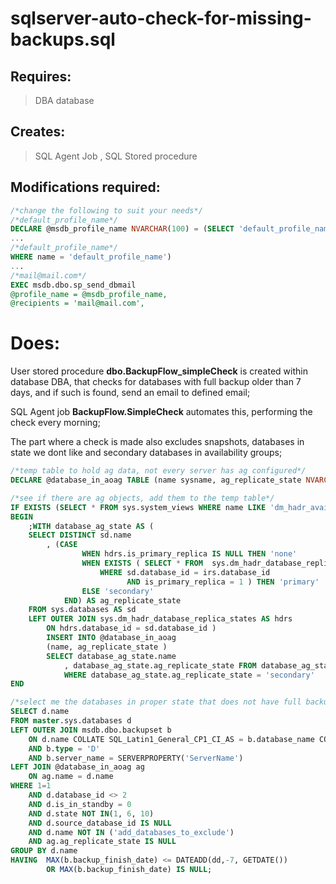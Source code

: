# sqlserver-auto-check-for-missing-backups.sql

## Requires: 
>DBA database

## Creates:

> SQL Agent Job , SQL Stored procedure

## Modifications required:

```sql
/*change the following to suit your needs*/
/*default_profile_name*/
DECLARE @msdb_profile_name NVARCHAR(100) = (SELECT 'default_profile_name')
...
/*default_profile_name*/
WHERE name = 'default_profile_name')
...
/*mail@mail.com*/
EXEC msdb.dbo.sp_send_dbmail  
@profile_name = @msdb_profile_name, 
@recipients = 'mail@mail.com',
```

# Does:

User stored procedure **dbo.BackupFlow_simpleCheck** is created within database DBA, that checks for databases with full backup older than 7 days, and if such is found, send an email to defined email;

SQL Agent job **BackupFlow.SimpleCheck** automates this, performing the check every morning;

The part where a check is made also excludes snapshots, databases in state we dont like and secondary databases in availability groups;

```sql 
/*temp table to hold ag data, not every server has ag configured*/
DECLARE @database_in_aoag TABLE (name sysname, ag_replicate_state NVARCHAR(10))

/*see if there are ag objects, add them to the temp table*/
IF EXISTS (SELECT * FROM sys.system_views WHERE name LIKE 'dm_hadr_availability_group_states')
BEGIN
    ;WITH database_ag_state AS (
    SELECT DISTINCT sd.name
        , (CASE
                WHEN hdrs.is_primary_replica IS NULL THEN 'none'
                WHEN EXISTS ( SELECT * FROM  sys.dm_hadr_database_replica_states AS irs
                    WHERE sd.database_id = irs.database_id
                          AND is_primary_replica = 1 ) THEN 'primary'
                ELSE 'secondary'
            END) AS ag_replicate_state
    FROM sys.databases AS sd
    LEFT OUTER JOIN sys.dm_hadr_database_replica_states AS hdrs
        ON hdrs.database_id = sd.database_id )
        INSERT INTO @database_in_aoag
        (name, ag_replicate_state )
        SELECT database_ag_state.name
            , database_ag_state.ag_replicate_state FROM database_ag_state
            WHERE database_ag_state.ag_replicate_state = 'secondary'
END 

/*select me the databases in proper state that does not have full backups in the last 7 days, also skip tempdb, snapshots and ag secondaries*/
SELECT d.name
FROM master.sys.databases d
LEFT OUTER JOIN msdb.dbo.backupset b 
    ON d.name COLLATE SQL_Latin1_General_CP1_CI_AS = b.database_name COLLATE SQL_Latin1_General_CP1_CI_AS
    AND b.type = 'D'
    AND b.server_name = SERVERPROPERTY('ServerName')
LEFT JOIN @database_in_aoag ag
    ON ag.name = d.name
WHERE 1=1
    AND d.database_id <> 2
    AND d.is_in_standby = 0
    AND d.state NOT IN(1, 6, 10)
    AND d.source_database_id IS NULL
    AND d.name NOT IN ('add_databases_to_exclude')
    AND ag.ag_replicate_state IS NULL
GROUP BY d.name
HAVING  MAX(b.backup_finish_date) <= DATEADD(dd,-7, GETDATE())
        OR MAX(b.backup_finish_date) IS NULL;

```